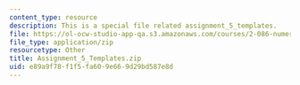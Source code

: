 ```yaml
---
content_type: resource
description: This is a special file related assignment_5_templates.
file: https://ol-ocw-studio-app-qa.s3.amazonaws.com/courses/2-086-numerical-computation-for-mechanical-engineers-fall-2014/e89a9f78f1f5fa609e669d29bd587e8d_Assignment_5_Templates.zip
file_type: application/zip
resourcetype: Other
title: Assignment_5_Templates.zip
uid: e89a9f78-f1f5-fa60-9e66-9d29bd587e8d
---
```

